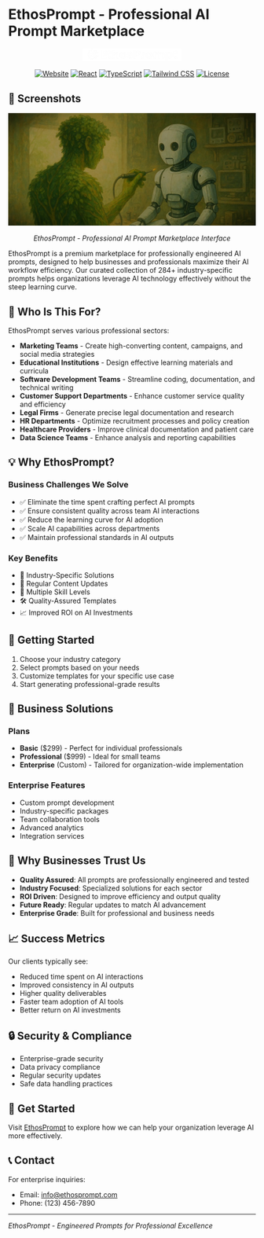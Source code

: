 # EthosPrompt - Professional AI Prompt Marketplace

<div align="center">
  <img src="https://raw.githubusercontent.com/Uththunga/EthosPrompt/main/public/WhatsApp%20Image%202025-06-03%20at%2013.03.32_eb705350.png" alt="EthosPrompt Logo" width="200"/>
  <br/>
  
  [![Website](https://img.shields.io/badge/Website-EthosPrompt-purple.svg)](https://ethosprompt.com)
  [![React](https://img.shields.io/badge/React-18.2.0-blue.svg)](https://reactjs.org/)
  [![TypeScript](https://img.shields.io/badge/TypeScript-5.0.0-blue.svg)](https://www.typescriptlang.org/)
  [![Tailwind CSS](https://img.shields.io/badge/Tailwind-3.3.0-38bdf8.svg)](https://tailwindcss.com/)
  [![License](https://img.shields.io/badge/License-MIT-green.svg)](LICENSE)
</div>

## 📸 Screenshots

<div align="center">
  <img src="https://raw.githubusercontent.com/Uththunga/EthosPrompt/main/public/bg.jpg" alt="EthosPrompt Platform" width="600"/>
  <p><em>EthosPrompt - Professional AI Prompt Marketplace Interface</em></p>
</div>

EthosPrompt is a premium marketplace for professionally engineered AI prompts, designed to help businesses and professionals maximize their AI workflow efficiency. Our curated collection of 284+ industry-specific prompts helps organizations leverage AI technology effectively without the steep learning curve.

## 🎯 Who Is This For?

EthosPrompt serves various professional sectors:

- **Marketing Teams** - Create high-converting content, campaigns, and social media strategies
- **Educational Institutions** - Design effective learning materials and curricula
- **Software Development Teams** - Streamline coding, documentation, and technical writing
- **Customer Support Departments** - Enhance customer service quality and efficiency
- **Legal Firms** - Generate precise legal documentation and research
- **HR Departments** - Optimize recruitment processes and policy creation
- **Healthcare Providers** - Improve clinical documentation and patient care
- **Data Science Teams** - Enhance analysis and reporting capabilities

## 💡 Why EthosPrompt?

### Business Challenges We Solve
- ✅ Eliminate the time spent crafting perfect AI prompts
- ✅ Ensure consistent quality across team AI interactions
- ✅ Reduce the learning curve for AI adoption
- ✅ Scale AI capabilities across departments
- ✅ Maintain professional standards in AI outputs

### Key Benefits
- 🎯 Industry-Specific Solutions
- 🔄 Regular Content Updates
- 💪 Multiple Skill Levels
- 🛠️ Quality-Assured Templates
- 📈 Improved ROI on AI Investments

## 🚀 Getting Started

1. Choose your industry category
2. Select prompts based on your needs
3. Customize templates for your specific use case
4. Start generating professional-grade results

## 💼 Business Solutions

### Plans
- **Basic** ($299) - Perfect for individual professionals
- **Professional** ($999) - Ideal for small teams
- **Enterprise** (Custom) - Tailored for organization-wide implementation

### Enterprise Features
- Custom prompt development
- Industry-specific packages
- Team collaboration tools
- Advanced analytics
- Integration services

## 🤝 Why Businesses Trust Us

- **Quality Assured**: All prompts are professionally engineered and tested
- **Industry Focused**: Specialized solutions for each sector
- **ROI Driven**: Designed to improve efficiency and output quality
- **Future Ready**: Regular updates to match AI advancement
- **Enterprise Grade**: Built for professional and business needs

## 📈 Success Metrics

Our clients typically see:
- Reduced time spent on AI interactions
- Improved consistency in AI outputs
- Higher quality deliverables
- Faster team adoption of AI tools
- Better return on AI investments

## 🔒 Security & Compliance

- Enterprise-grade security
- Data privacy compliance
- Regular security updates
- Safe data handling practices

## 🌟 Get Started

Visit [EthosPrompt](https://ethosprompt.com) to explore how we can help your organization leverage AI more effectively.

## 📞 Contact

For enterprise inquiries:
- Email: info@ethosprompt.com
- Phone: (123) 456-7890

---

*EthosPrompt - Engineered Prompts for Professional Excellence*
